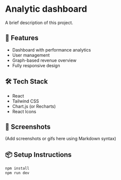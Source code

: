 # Analytic dashboard

A brief description of this project.

## 🚀 Features
- Dashboard with performance analytics
- User management
- Graph-based revenue overview
- Fully responsive design

## 🛠️ Tech Stack
- React
- Tailwind CSS
- Chart.js (or Recharts)
- React Icons

## 📸 Screenshots
(Add screenshots or gifs here using Markdown syntax)

## 📦 Setup Instructions
```bash
npm install
npm run dev
